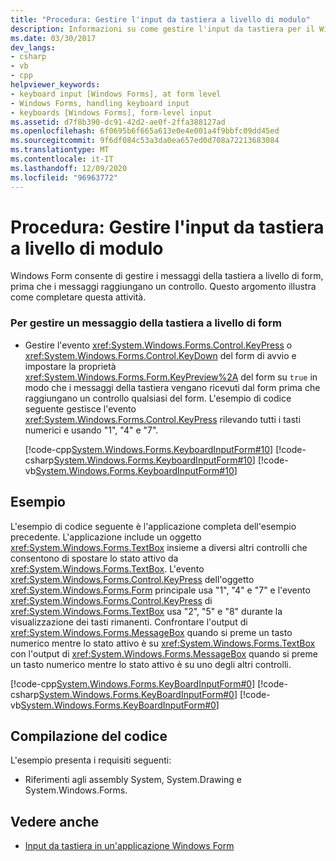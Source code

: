 ```yaml
---
title: "Procedura: Gestire l'input da tastiera a livello di modulo"
description: Informazioni su come gestire l'input da tastiera per il Windows Forms a livello di form, prima che i messaggi raggiungano un controllo.
ms.date: 03/30/2017
dev_langs:
- csharp
- vb
- cpp
helpviewer_keywords:
- keyboard input [Windows Forms], at form level
- Windows Forms, handling keyboard input
- keyboards [Windows Forms], form-level input
ms.assetid: d7f8b390-dc91-42d2-ae0f-2ffa388127ad
ms.openlocfilehash: 6f0695b6f665a613e0e4e001a4f9bbfc09dd45ed
ms.sourcegitcommit: 9f6df084c53a3da0ea657ed0d708a72213683084
ms.translationtype: MT
ms.contentlocale: it-IT
ms.lasthandoff: 12/09/2020
ms.locfileid: "96963772"
---
```

# <a name="how-to-handle-keyboard-input-at-the-form-level"></a>Procedura: Gestire l'input da tastiera a livello di modulo
Windows Form consente di gestire i messaggi della tastiera a livello di form, prima che i messaggi raggiungano un controllo. Questo argomento illustra come completare questa attività.  
  
### <a name="to-handle-a-keyboard-message-at-the-form-level"></a>Per gestire un messaggio della tastiera a livello di form  
  
- Gestire l'evento <xref:System.Windows.Forms.Control.KeyPress> o <xref:System.Windows.Forms.Control.KeyDown> del form di avvio e impostare la proprietà <xref:System.Windows.Forms.Form.KeyPreview%2A> del form su `true` in modo che i messaggi della tastiera vengano ricevuti dal form prima che raggiungano un controllo qualsiasi del form. L'esempio di codice seguente gestisce l'evento <xref:System.Windows.Forms.Control.KeyPress> rilevando tutti i tasti numerici e usando "1", "4" e "7".  
  
     [!code-cpp[System.Windows.Forms.KeyboardInputForm#10](~/samples/snippets/cpp/VS_Snippets_Winforms/System.Windows.Forms.KeyboardInputForm/cpp/form1.cpp#10)]
     [!code-csharp[System.Windows.Forms.KeyboardInputForm#10](~/samples/snippets/csharp/VS_Snippets_Winforms/System.Windows.Forms.KeyboardInputForm/CS/form1.cs#10)]
     [!code-vb[System.Windows.Forms.KeyboardInputForm#10](~/samples/snippets/visualbasic/VS_Snippets_Winforms/System.Windows.Forms.KeyboardInputForm/VB/form1.vb#10)]  
  
## <a name="example"></a>Esempio  
 L'esempio di codice seguente è l'applicazione completa dell'esempio precedente. L'applicazione include un oggetto <xref:System.Windows.Forms.TextBox> insieme a diversi altri controlli che consentono di spostare lo stato attivo da <xref:System.Windows.Forms.TextBox>. L'evento <xref:System.Windows.Forms.Control.KeyPress> dell'oggetto <xref:System.Windows.Forms.Form> principale usa "1", "4" e "7" e l'evento <xref:System.Windows.Forms.Control.KeyPress> di <xref:System.Windows.Forms.TextBox> usa "2", "5" e "8" durante la visualizzazione dei tasti rimanenti. Confrontare l'output di <xref:System.Windows.Forms.MessageBox> quando si preme un tasto numerico mentre lo stato attivo è su <xref:System.Windows.Forms.TextBox> con l'output di <xref:System.Windows.Forms.MessageBox> quando si preme un tasto numerico mentre lo stato attivo è su uno degli altri controlli.  
  
 [!code-cpp[System.Windows.Forms.KeyBoardInputForm#0](~/samples/snippets/cpp/VS_Snippets_Winforms/System.Windows.Forms.KeyboardInputForm/cpp/form1.cpp#0)]
 [!code-csharp[System.Windows.Forms.KeyBoardInputForm#0](~/samples/snippets/csharp/VS_Snippets_Winforms/System.Windows.Forms.KeyboardInputForm/CS/form1.cs#0)]
 [!code-vb[System.Windows.Forms.KeyBoardInputForm#0](~/samples/snippets/visualbasic/VS_Snippets_Winforms/System.Windows.Forms.KeyboardInputForm/VB/form1.vb#0)]  
  
## <a name="compiling-the-code"></a>Compilazione del codice  
 L'esempio presenta i requisiti seguenti:  
  
- Riferimenti agli assembly System, System.Drawing e System.Windows.Forms.  
  
## <a name="see-also"></a>Vedere anche

- [Input da tastiera in un'applicazione Windows Form](keyboard-input-in-a-windows-forms-application.md)
